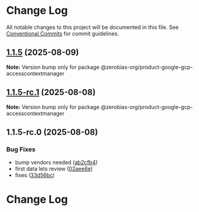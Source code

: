 # Change Log

All notable changes to this project will be documented in this file.
See [Conventional Commits](https://conventionalcommits.org) for commit guidelines.

## [1.1.5](https://github.com/zerobias-org/product/compare/@zerobias-org/product-google-gcp-accesscontextmanager@1.1.5-rc.1...@zerobias-org/product-google-gcp-accesscontextmanager@1.1.5) (2025-08-09)

**Note:** Version bump only for package @zerobias-org/product-google-gcp-accesscontextmanager





## [1.1.5-rc.1](https://github.com/zerobias-org/product/compare/@zerobias-org/product-google-gcp-accesscontextmanager@1.1.5-rc.0...@zerobias-org/product-google-gcp-accesscontextmanager@1.1.5-rc.1) (2025-08-08)

**Note:** Version bump only for package @zerobias-org/product-google-gcp-accesscontextmanager





## 1.1.5-rc.0 (2025-08-08)


### Bug Fixes

* bump vendors needed ([ab2cfb4](https://github.com/zerobias-org/product/commit/ab2cfb4a9cf2e3008e08b068f98011fec096c932))
* first data lets review ([02aee6e](https://github.com/zerobias-org/product/commit/02aee6e8c4f11675de7c63a00f4c8254a67a4dd7))
* fixes ([33d56bc](https://github.com/zerobias-org/product/commit/33d56bcaedf3fa5e3939a33c0fb57eda53539d05))





# Change Log
